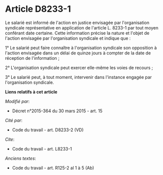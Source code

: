 # Article D8233-1

Le salarié est informé de l'action en justice envisagée par l'organisation syndicale représentative en application de
l'article L. 8233-1 par tout moyen conférant date certaine. Cette information précise la nature et l'objet de l'action
envisagée par l'organisation syndicale et indique que : 

1° Le salarié peut faire connaître à l'organisation syndicale son opposition à l'action envisagée dans un délai de quinze
jours à compter de la date de réception de l'information ; 

2° L'organisation syndicale peut exercer elle-même les voies de recours ; 

3° Le salarié peut, à tout moment, intervenir dans l'instance engagée par l'organisation syndicale.

**Liens relatifs à cet article**

_Modifié par_:

  - Décret n°2015-364 du 30 mars 2015 - art. 15

_Cité par_:

  - Code du travail - art. D8233-2 (VD)

_Cite_:

  - Code du travail - art. L8233-1

_Anciens textes_:

  - Code du travail - art. R125-2 al 1 à 5 (Ab)
